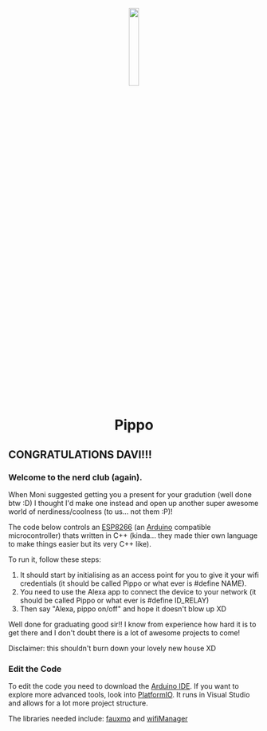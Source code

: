 <p align="center">
  <img src="https://user-images.githubusercontent.com/3983762/226071344-ee43eaa5-1fc4-49ac-9c41-0afcf9a6d8e3.png" width="20%"/>
</p>



<h1 align="center">Pippo</h1>


## CONGRATULATIONS DAVI!!!
### Welcome to the nerd club (again).
When Moni suggested getting you a present for your gradution (well done btw :D) I thought I'd make one instead and open up another super awesome world of nerdiness/coolness (to us... not them :P)!

The code below controls an [ESP8266](https://www.wemos.cc/en/latest/d1/d1_mini.html) (an [Arduino](https://www.arduino.cc/) compatible microcontroller) thats written in C++ (kinda... they made thier own language to make things easier but its very C++ like).

To run it, follow these steps:

1. It should start by initialising as an access point for you to give it your wifi credentials (it should be called Pippo or what ever is #define NAME).
2. You need to use the Alexa app to connect the device to your network (it should be called Pippo or what ever is #define ID_RELAY)
3. Then say "Alexa, pippo on/off" and hope it doesn't blow up XD

Well done for graduating good sir!! I know from experience how hard it is to get there and I don't doubt there is a lot of awesome projects to come!

Disclaimer: this shouldn't burn down your lovely new house XD

### Edit the Code 

To edit the code you need to download the [Arduino IDE](https://www.arduino.cc/en/software). If you want to explore more advanced tools, look into [PlatformIO](https://platformio.org/). It runs in Visual Studio and allows for a lot more project structure. 

The libraries needed include: [fauxmo](https://github.com/n8henrie/fauxmo) and [wifiManager](https://github.com/tzapu/WiFiManager)
